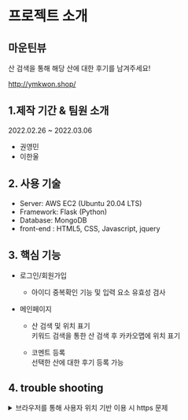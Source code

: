 # 프로젝트 소개

## 마운틴뷰

산 검색을 통해 해당 산에 대한 후기를 남겨주세요!

http://ymkwon.shop/

##  1.제작 기간 & 팀원 소개

2022.02.26 ~ 2022.03.06
- 권영민
- 이한울

## 2. 사용 기술

* Server: AWS EC2 (Ubuntu 20.04 LTS)
* Framework: Flask (Python)
* Database: MongoDB
* front-end : HTML5, CSS, Javascript, jquery

## 3. 핵심 기능

* 로그인/회원가입
  - 아이디 중복확인 기능 및 입력 요소 유효성 검사
  
* 메인페이지
   * 산 검색 및 위치 표기
     <br>키워드 검색을 통한 산 검색 후 카카오맵에 위치 표기
     
   * 코멘트 등록
     <br>선택한 산에 대한 후기 등록 가능
  

## 4. trouble shooting

<details>
    <summary>
        브라우저를 통해 사용자 위치 기반 이용 시 https 문제
    </summary>
    <br>
    <div>
        다른 방법이 없나 모색했지만, 브라우저의 사용자 위치를 얻는 기능을 이용하기 위해서는 https의 사용이 불가피해 보였습니다. 아직 ssl을 적용하지 않아서 사용자 위치 기반을 이용한 기능은 제외시킨 상태입니다.
    </div>
</details>
<br>
